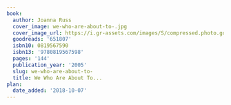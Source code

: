 ```yaml
---
book:
  author: Joanna Russ
  cover_image: we-who-are-about-to-.jpg
  cover_image_url: https://i.gr-assets.com/images/S/compressed.photo.goodreads.com/books/1348710724l/651807.jpg
  goodreads: '651807'
  isbn10: 0819567590
  isbn13: '9780819567598'
  pages: '144'
  publication_year: '2005'
  slug: we-who-are-about-to-
  title: We Who Are About To...
plan:
  date_added: '2018-10-07'
---
```

